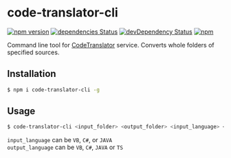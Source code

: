 code-translator-cli
=========
[![npm version](https://badge.fury.io/js/code-translator-cli.svg)](https://badge.fury.io/js/code-translator-cli)
[![dependencies Status](https://david-dm.org/iyegoroff/code-translator-cli/status.svg)](https://david-dm.org/iyegoroff/code-translator-cli)
[![devDependency Status](https://david-dm.org/iyegoroff/code-translator-cli/dev-status.svg)](https://david-dm.org/iyegoroff/code-translator-cli?type=dev)
[![npm](https://img.shields.io/npm/l/express.svg)](https://www.npmjs.com/package/code-translator-cli)

Command line tool for [CodeTranslator](http://www.carlosag.net/tools/codetranslator/) service. Converts whole folders of specified sources.

## Installation

```bash
$ npm i code-translator-cli -g
```

## Usage

```bash
$ code-translator-cli <input_folder> <output_folder> <input_language> <output_language>
```

`input_language` can be `VB`, `C#`, or `JAVA` </br>
`output_language` can be `VB`, `C#`, `JAVA` or `TS`
